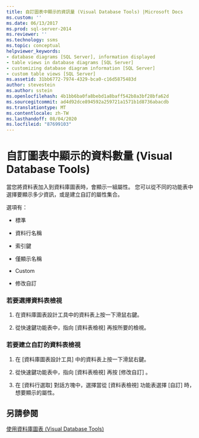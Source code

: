 ```yaml
---
title: 自訂圖表中顯示的資訊量 (Visual Database Tools) |Microsoft Docs
ms.custom: ''
ms.date: 06/13/2017
ms.prod: sql-server-2014
ms.reviewer: ''
ms.technology: ssms
ms.topic: conceptual
helpviewer_keywords:
- database diagrams [SQL Server], information displayed
- table views in database diagrams [SQL Server]
- customizing database diagram information [SQL Server]
- custom table views [SQL Server]
ms.assetid: 31bb6772-7974-4329-bca0-c16d5875483d
author: stevestein
ms.author: sstein
ms.openlocfilehash: 4b1bb6ba0fa8bebd1a8baff542b8a3bf28bfa62d
ms.sourcegitcommit: ad4d92dce894592a259721a1571b1d8736abacdb
ms.translationtype: MT
ms.contentlocale: zh-TW
ms.lasthandoff: 08/04/2020
ms.locfileid: "87699103"
---
```

# <a name="customize-the-amount-of-information-displayed-in-diagrams-visual-database-tools"></a>自訂圖表中顯示的資料數量 (Visual Database Tools)
  當您將資料表加入到資料庫圖表時，會顯示一組屬性。 您可以從不同的功能表中選擇要顯示多少資訊，或是建立自訂的屬性集合。  
  
 選項有：  
  
-   標準  
  
-   資料行名稱  
  
-   索引鍵  
  
-   僅顯示名稱  
  
-   Custom  
  
-   修改自訂  
  
### <a name="to-choose-a-table-view"></a>若要選擇資料表檢視  
  
1.  在資料庫圖表設計工具中的資料表上按一下滑鼠右鍵。  
  
2.  從快速鍵功能表中，指向 [資料表檢視] 再按所要的檢視。  
  
### <a name="to-create-a-custom-table-view"></a>若要建立自訂的資料表檢視  
  
1.  在 [資料庫圖表設計工具] 中的資料表上按一下滑鼠右鍵。  
  
2.  從快速鍵功能表中，指向 [資料表檢視]  再按 [修改自訂]  。  
  
3.  在 [資料行選取]  對話方塊中，選擇當從 [資料表檢視]  功能表選擇 [自訂]  時，想要顯示的屬性。  
  
## <a name="see-also"></a>另請參閱  
 [使用資料庫圖表 &#40;Visual Database Tools&#41;](visual-database-tools.md)  
  
  
